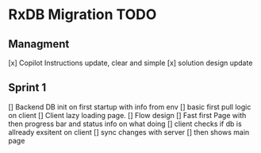 # RxDB Migration TODO

## Managment

 [x] Copilot Instructions update, clear and simple
 [x] solution design update

## Sprint 1
 
 [] Backend DB init on first startup with info from env
 [] basic first pull logic on client
 [] Client lazy loading page.
  [] Flow design
  [] Fast first Page with then progress bar and status info on what doing
  [] client checks if db is allready exsitent on client
  [] sync changes with server
  [] then shows main page